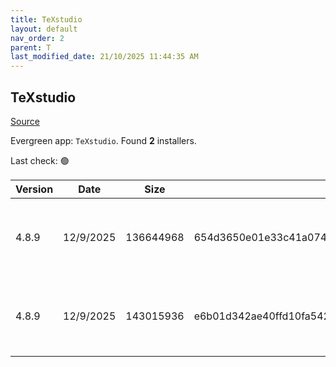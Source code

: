 ```yaml
---
title: TeXstudio
layout: default
nav_order: 2
parent: T
last_modified_date: 21/10/2025 11:44:35 AM
---
```


## TeXstudio

[Source](https://www.texstudio.org/)

Evergreen app: `TeXstudio`. Found **2** installers.

Last check: 🟢

| Version | Date      | Size      | Sha256                                                           | Architecture | InstallerType | Type | URI                                                                                                                                                                                                                    |
| ------- | --------- | --------- | ---------------------------------------------------------------- | ------------ | ------------- | ---- | ---------------------------------------------------------------------------------------------------------------------------------------------------------------------------------------------------------------------- |
| 4.8.9   | 12/9/2025 | 136644968 | 654d3650e01e33c41a0741600bcf2043380410a826c3f1babf0868cff3ac81c7 | ARM64        | Default       | exe  | [https://github.com/texstudio-org/texstudio/releases/download/4.8.9/texstudio-4.8.9-win-arm-qt6-signed.exe](https://github.com/texstudio-org/texstudio/releases/download/4.8.9/texstudio-4.8.9-win-arm-qt6-signed.exe) |
| 4.8.9   | 12/9/2025 | 143015936 | e6b01d342ae40ffd10fa54297039a5addbbdf8461af2fd0c6931285010f82ba1 | x86          | Default       | exe  | [https://github.com/texstudio-org/texstudio/releases/download/4.8.9/texstudio-4.8.9-win-qt6-signed.exe](https://github.com/texstudio-org/texstudio/releases/download/4.8.9/texstudio-4.8.9-win-qt6-signed.exe)         |
